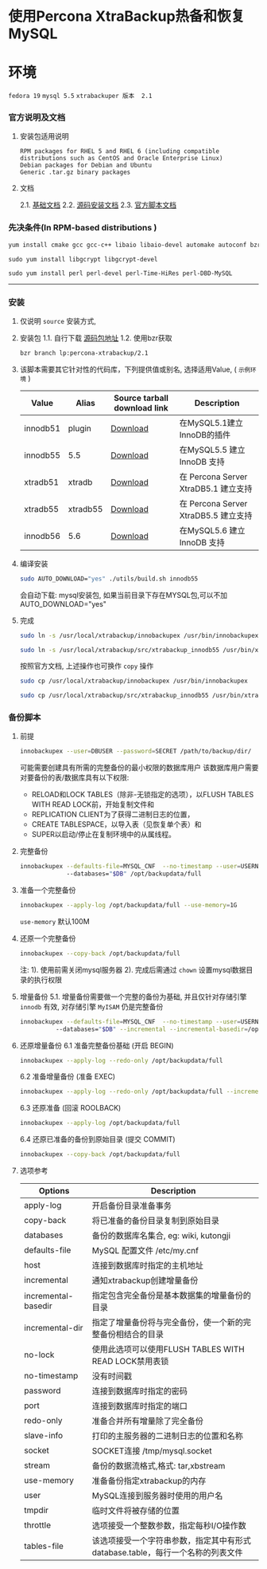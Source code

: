 # 使用Percona XtraBackup热备和恢复MySQL

# 环境

  `fedora 19`  `mysql 5.5`  `xtrabackuper 版本  2.1 `

### 官方说明及文档
1. 安装包适用说明

    ```
    RPM packages for RHEL 5 and RHEL 6 (including compatible distributions such as CentOS and Oracle Enterprise Linux)
    Debian packages for Debian and Ubuntu
    Generic .tar.gz binary packages
    ```

2. 文档

    2.1.  [基础文档](http://www.percona.com/doc/percona-xtrabackup/2.1/)
    2.2.  [源码安装文档](http://www.percona.com/doc/percona-xtrabackup/2.1/installation/compiling_xtrabackup.html)
    2.3.  [官方脚本文档](http://www.percona.com/doc/percona-xtrabackup/2.1/innobackupex/innobackupex_script.html)

### 先决条件(In RPM-based distributions )

```sh
yum install cmake gcc gcc-c++ libaio libaio-devel automake autoconf bzr bison libtool ncurses-devel zlib-devel
```

```
sudo yum install libgcrypt libgcrypt-devel
```

```
sudo yum install perl perl-devel perl-Time-HiRes perl-DBD-MySQL
```

----

### 安装
1. 仅说明 `source` 安装方式,

2. 安装包
    1.1. 自行下载 [源码包地址](https://code.launchpad.net/percona-xtrabackup)
    1.2. 使用bzr获取

    ```sh
    bzr branch lp:percona-xtrabackup/2.1
    ```

4. 该脚本需要其它针对性的代码库，下列提供值或别名, 选择适用Value, ( `示例环境` )

    | Value | Alias | Source tarball download link | Description |
    | -------- | -------- | -------- | -------- |
    | innodb51 | plugin | [Download](http://s3.amazonaws.com/percona.com/downloads/community/mysql-5.1.59.tar.gz) | 在MySQL5.1建立InnoDB的插件 |
    | innodb55 | 5.5 | [Download](http://s3.amazonaws.com/percona.com/downloads/community/mysql-5.5.17.tar.gz) | 在MySQL5.5 建立 InnoDB 支持 |
    | xtradb51 | xtradb | [Download](http://s3.amazonaws.com/percona.com/downloads/community/mysql-5.1.59.tar.gz) | 在 Percona Server XtraDB5.1 建立支持 |
    | xtradb55 | xtradb55 | [Download](http://s3.amazonaws.com/percona.com/downloads/community/mysql-5.5.16.tar.gz) | 在 Percona Server XtraDB5.5 建立支持 |
    | innodb56 | 5.6 | [Download](http://s3.amazonaws.com/percona.com/downloads/community/mysql-5.6.10.tar.gz) | 在MySQL5.6 建立 InnoDB 支持 |

5. 编译安装

    ```sh
    sudo AUTO_DOWNLOAD="yes" ./utils/build.sh innodb55
    ```
    会自动下载: mysql安装包,
    如果当前目录下存在MYSQL包,可以不加 AUTO_DOWNLOAD="yes"


6. 完成

    ```sh
    sudo ln -s /usr/local/xtrabackup/innobackupex /usr/bin/innobackupex
    ```

    ```sh
    sudo ln -s /usr/local/xtrabackup/src/xtrabackup_innodb55 /usr/bin/xtrabackup_55
    ```

    按照官方文档, 上述操作也可换作 `copy` 操作

    ```sh
    sudo cp /usr/local/xtrabackup/innobackupex /usr/bin/innobackupex
    ```

    ```sh
    sudo cp /usr/local/xtrabackup/src/xtrabackup_innodb55 /usr/bin/xtrabackup_55
    ```

### 备份脚本
1. 前提

    ```sh
    innobackupex --user=DBUSER --password=SECRET /path/to/backup/dir/
    ```

    可能需要创建具有所需的完整备份的最小权限的数据库用户
    该数据库用户需要对要备份的表/数据库具有以下权限:
    - RELOAD和LOCK TABLES（除非-无锁指定的选项），以FLUSH TABLES WITH READ LOCK前，开始复制文件和
    - REPLICATION CLIENT为了获得二进制日志的位置，
    - CREATE TABLESPACE，以导入表（见恢复单个表）和
    - SUPER以启动/停止在复制环境中的从属线程。


2. 完整备份

    ```sh
    innobackupex --defaults-file=MYSQL_CNF  --no-timestamp --user=USERNAME --password=PASSWD --slave-info
                 --databases="$DB" /opt/backupdata/full
    ```

3. 准备一个完整备份

    ```sh
    innobackupex --apply-log /opt/backupdata/full --use-memory=1G
    ```

    `use-memory` 默认100M

4. 还原一个完整备份

    ```sh
    innobackupex --copy-back /opt/backupdata/full
    ```

    注:
        1). 使用前需关闭mysql服务器
        2). 完成后需通过 `chown` 设置mysql数据目录的执行权限


5. 增量备份
    5.1. 增量备份需要做一个完整的备份为基础, 并且仅针对存储引擎 `innodb` 有效, 对存储引擎 `MyISAM` 仍是完整备份

    ```sh
    innobackupex --defaults-file=MYSQL_CNF  --no-timestamp --user=USERNAME --password=PASSWD --slave-info
              --databases="$DB" --incremental --incremental-basedir=/opt/backupdata/full /opt/backupdata/rec
    ```

6. 还原增量备份
    6.1 准备完整备份基础 (开启 BEGIN)

    ```sh
    innobackupex --apply-log --redo-only /opt/backupdata/full
    ```

    6.2 准备增量备份 (准备 EXEC)

    ```sh
    innobackupex --apply-log --redo-only /opt/backupdata/full --incremental-dir=/opt/backupdata/rec
    ```

    6.3 还原准备 (回滚 ROOLBACK)

    ```sh
    innobackupex --apply-log /opt/backupdata/full
    ```

    6.4 还原已准备的备份到原始目录 (提交 COMMIT)

    ```sh
    innobackupex --copy-back /opt/backupdata/full
    ```

7. 选项参考

    | Options | Description |
    | -------- | -------- |
    | apply-log | 开启备份目录准备事务 |
    | copy-back | 将已准备的备份目录复制到原始目录 |
    | databases | 备份的数据库名集合, eg: wiki, kutongji |
    | defaults-file | MySQL 配置文件 /etc/my.cnf |
    | host | 连接到数据库时指定的主机地址 |
    | incremental | 通知xtrabackup创建增量备份 |
    | incremental-basedir | 指定包含完全备份是基本数据集的增量备份的目录 |
    | incremental-dir | 指定了增量备份将与完全备份，使一个新的完整备份相结合的目录 |
    | no-lock | 使用此选项可以使用FLUSH TABLES WITH READ LOCK禁用表锁 |
    | no-timestamp | 没有时间戳 |
    | password | 连接到数据库时指定的密码 |
    | port | 连接到数据库时指定的端口 |
    | redo-only | 准备合并所有增量除了完全备份 |
    | slave-info | 打印的主服务器的二进制日志的位置和名称 |
    | socket | SOCKET连接 /tmp/mysql.socket |
    | stream | 备份的数据流格式,格式: tar,xbstream |
    | use-memory | 准备备份指定xtrabackup的内存 |
    | user | MySQL连接到服务器时使用的用户名 |
    | tmpdir | 临时文件将被存储的位置 |
    | throttle | 选项接受一个整数参数，指定每秒I/O操作数 |
    | tables-file | 该选项接受一个字符串参数，指定其中有形式database.table，每行一个名称的列表文件 |
